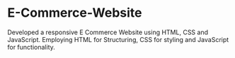 # E-Commerce-Website
Developed a responsive E Commerce Website using HTML, CSS and JavaScript. Employing HTML for Structuring, CSS for styling and JavaScript for functionality.
